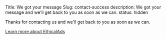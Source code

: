 Title: We got your message
Slug: contact-success
description: We got your message and we'll get back to you as soon as we can.
status: hidden

Thanks for contacting us and we'll get back to you as soon as we can.

[Learn more about EthicalAds](/)
